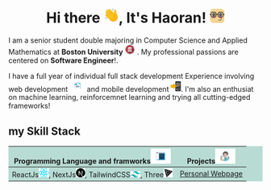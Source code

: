<h1 align= "center">Hi there <span><img width="30" src="./public/wave.svg"/></span>, It's Haoran! <img src="./public/nerd.svg" width="30"/></h1> 
<p>
I am a senior student double majoring in Computer Science and Applied Mathematics at <b>Boston University</b> <img src="./public/Bu.svg"width ='20'/> . My professional passions are centered on <b>Software Engineer</b>!.
</p>
<p>I have a full year of individual full stack development Experience involving web development <img src="./public/web.svg" width="30"/> and mobile development <img src="./public/mobile.svg" width="20"/>. I'm also an enthusiat on machine learning, reinforcemnet learning and trying all cutting-edged frameworks! 
</p>

## my Skill Stack
<div style="background: #b8dbd3">
<table>
<thead>
<tr>
<th>Programming Language and framworks<img src="./public/lan.svg" width='40'/></th>
<th>Projects<img src="./public/proj.svg" width='40'/></th>
</tr>
</thead>
<tbody>
<tr>
<td>ReactJs<img src="./public/react.svg" width='20'/>, NextJs<img src="./public/nextjs.svg" width='18'/>, TailwindCSS<img src="./public/tailwind.svg" width='20'/>, Three<img src="./public/three.svg" width='18'/></td>
<td><a href="https://github.com/SHRmsks/MyWebsite" target="_blank">Personal Webpage </a>
</td>

</tbody>
</table>
</div>